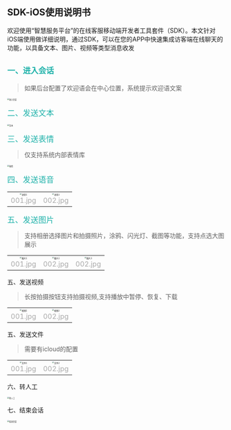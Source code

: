 

## SDK-iOS使用说明书

欢迎使用“智慧服务平台”的在线客服移动端开发者工具套件（SDK）。本文针对iOS端使用做详细说明，通过SDK，可以在您的APP中快速集成访客端在线聊天的功能，以具备文本、图片、视频等类型消息收发

## <font color=LightSeaGreen size=4>一、进入会话</font> 

> 如果后台配置了欢迎语会在中心位置，系统提示欢迎语文案

<img src="./assets/进入会话.png" alt="进入会话" style="zoom:30%;" />

<font color=LightSeaGreen size=4>二、发送文本</font>

<img src="./assets/文本.PNG" alt="文本" style="zoom:30%;" />

<font color=LightSeaGreen size=4>三、发送表情</font>

> 仅支持系统内部表情库

<img src="./assets/表情.PNG" alt="表情" style="zoom:30%;" />

<font color=LightSeaGreen size=4>四、发送语音</font>

<table rules="none" align="center">
	<tr>
		<td>
			<center>
				<img src="./assets/语音1.PNG" alt="语音1" style="zoom:30%;" />
				<br/>
				<font color="AAAAAA">001.jpg</font>
			</center>
		</td>
		<td>
			<center>
				<img src="./assets/语音2.PNG" alt="语音2" style="zoom:30%;" />
				<br/>
				<font color="AAAAAA">002.jpg</font>
			</center>
		</td>
	</tr>
</table>

<font color=LightSeaGreen size=4>五、发送图片</font>

> 支持相册选择图片和拍摄照片，涂鸦、闪光灯、截图等功能，支持点选大图展示

<table rules="none" align="center">
	<tr>
		<td>
			<center>
				<img src="./assets/图片1.PNG" alt="图片1" style="zoom:30%;" />
				<br/>
				<font color="AAAAAA">001.jpg</font>
			</center>
		</td>
		<td>
			<center>
				<img src="./assets/图片2.PNG" alt="图片2" style="zoom:30%;" />
				<br/>
				<font color="AAAAAA">002.jpg</font>
			</center>
		</td>
        <td>
			<center>
				<img src="./assets/图片3.PNG" alt="图片3" style="zoom:30%;" />
				<br/>
				<font color="AAAAAA">002.jpg</font>
			</center>
		</td>
	</tr>
</table>

五、发送视频

> 长按拍摄按钮支持拍摄视频,支持播放中暂停、恢复、下载

<table rules="none" align="center">
	<tr>
		<td>
			<center>
				<img src="./assets/视频1.PNG" alt="视频1" style="zoom:30%;" />
				<br/>
				<font color="AAAAAA">001.jpg</font>
			</center>
		</td>
		<td>
			<center>
				<img src="./assets/视频2.PNG" alt="视频2" style="zoom:30%;" />
				<br/>
				<font color="AAAAAA">002.jpg</font>
			</center>
		</td>
	</tr>
</table>


五、发送文件

> 需要有icloud的配置

<table rules="none" align="center">
	<tr>
		<td>
			<center>
				<img src="./assets/文件1.PNG" alt="文件1" style="zoom:30%;" />
				<br/>
				<font color="AAAAAA">001.jpg</font>
			</center>
		</td>
		<td>
			<center>
				<img src="./assets/文件2.PNG" alt="文件2" style="zoom:30%;" />
				<br/>
				<font color="AAAAAA">002.jpg</font>
			</center>
		</td>
	</tr>
</table>

六、转人工

<img src="./assets/转人工.PNG" alt="转人工" style="zoom:30%;" />

七、结束会话

<img src="./assets/结束会话.PNG" alt="结束会话" style="zoom:30%;" />
